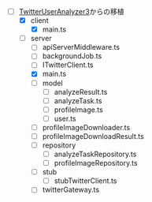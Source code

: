 - [ ] [TwitterUserAnalyzer3](https://github.com/hajimepg/TwitterUserAnalyzerPrototype3)からの移植
    - [x] client
        - [x] main.ts
    - [ ] server
        - [ ] apiServerMiddleware.ts
        - [ ] backgroundJob.ts
        - [ ] ITwitterClient.ts
        - [x] main.ts
        - [ ] model
            - [ ] analyzeResult.ts
            - [ ] analyzeTask.ts
            - [ ] profileImage.ts
            - [ ] user.ts
        - [ ] profileImageDownloader.ts
        - [ ] profileImageDownloadResult.ts
        - [ ] repository
            - [ ] analyzeTaskRepository.ts
            - [ ] profileImageRepository.ts
        - [ ] stub
            - [ ] stubTwitterClient.ts
        - [ ] twitterGateway.ts
